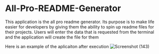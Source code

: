 # All-Pro-README-Generator

This application is the all pro readme generator. Its purpose is to make life easier for developers by giving them the ability to spin up readme files for their projects.
Users will enter the data that is requested from the terminal and the application will create the file for them


Here is an example of the aplicaiton after execution
![Screenshot (143)](https://user-images.githubusercontent.com/76454677/187676981-1f2013e0-0523-48a2-96a1-64fcf5ebc7c1.png)
